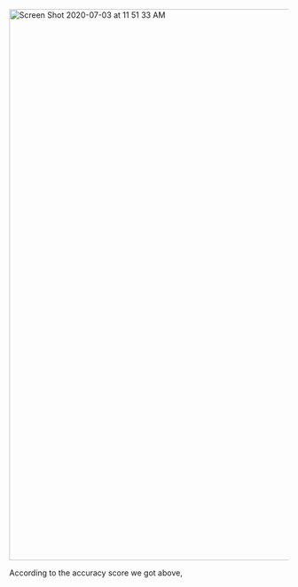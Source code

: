 <img width="993" alt="Screen Shot 2020-07-03 at 11 51 33 AM" src="https://user-images.githubusercontent.com/65793583/86484173-9fc1ba80-bd23-11ea-90a3-27fac05ada12.png">

According to the accuracy score we got above, 
